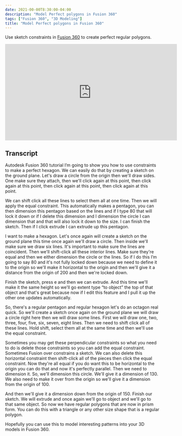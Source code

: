 ```yaml
---
date: 2021-00-00T8:30:00-04:00
description: "Model Perfect polygons in Fusion 360"
tags: ["Fusion 360", "3D Modeling"]
title: "Model Perfect polygons in Fusion 360"
---
```


Use sketch constraints in [Fusion 360](fusion-360.md) to create perfect regular polygons.

<div class="iframe-16-9-container">
<iframe class="youTubeIframe" width="560" height="315" src="https://www.youtube.com/embed/Gpplnrtf3UE?rel=0" title="YouTube video player" frameborder="0" allow="accelerometer; autoplay; clipboard-write; encrypted-media; gyroscope; picture-in-picture; web-share" allowfullscreen></iframe>
</div>

## Transcript

Autodesk Fusion 360 tutorial I’m going to show you how to use constraints to make a perfect hexagon. We can easily do that by creating a sketch on the ground plane. Let's draw a circle from the origin then we'll draw sides. One make sure they attach, then we'll click again at this point, then click again at this point, then click again at this point, then click again at this point.

We can shift click all these lines to select them all at one time. Then we will apply the equal constraint. This automatically makes a pentagon, you can then dimension this pentagon based on the lines and if I type 80 that will lock it down or if I delete this dimension and I dimension the circle I can dimension that and that will also lock it down to the size. I can finish the sketch. Then if I click extrude I can extrude up this pentagon.

I want to make a hexagon. Let's once again will create a sketch on the ground plane this time once again we'll draw a circle. Then inside we'll make sure we draw six lines. It's important to make sure the lines are coincident. Then we'll shift-click all these interior lines. Make sure they're equal and then we either dimension the circle or the lines. So if I do this I’m going to say 80 and it's not fully locked down because we need to define it to the origin so we'll make it horizontal to the origin and then we'll give it a distance from the origin of 200 and then we're locked down.

Finish the sketch, press e and then we can extrude. And this time we'll make it the same height so we'll go extent type “to object” the top of that object and that's great because now if I edit this feature and I pull it up the other one updates automatically.

So, there's a regular pentagon and regular hexagon let's do an octagon real quick. So we'll create a sketch once again on the ground plane we will draw a circle right here then we will draw some lines. First we will draw one, two, three, four, five, six, seven, eight lines. Then we need to shift click all of these lines. Hold shift, select them all at the same time and then we'll use the equal constraint.

Sometimes you may get these perpendicular constraints so what you need to do is delete those constraints so you can add the equal constraint. Sometimes Fusion over constrains a sketch. We can also delete this horizontal constraint then shift-click all of the pieces then click the equal constraint. Now they're all equal if you do want this to be horizontal to the origin you can do that and now it's perfectly parallel. Then we need to dimension it. So, we'll dimension this circle. We'll give it a dimension of 130. We also need to make it over from the origin so we'll give it a dimension from the origin of 100.

And then we'll give it a dimension down from the origin of 150. Finish our sketch. We will extrude and once again we'll go to object and we'll go to that same object. So now we have regular polygons that are now in prism form. You can do this with a triangle or any other size shape that is a regular polygon.

Hopefully you can use this to model interesting patterns into your 3D models in Fusion 360.
